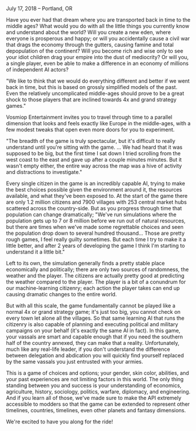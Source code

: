 July 17, 2018 – Portland, OR

Have you ever had that dream where you are transported back in time to the middle ages? What would you do with all the little things you currently know and understand about the world? Will you create a new eden, where everyone is prosperous and happy; or will you accidentally cause a civil war that drags the economy through the gutters, causing famine and total depopulation of the continent? Will you become rich and wise only to see your idiot children drag your empire into the dust of mediocrity? Or will you, a single player, even be able to make a difference in an economy of millions of independent AI actors?

"We like to think that we would do everything different and better if we went back in time, but this is based on grossly simplified models of the past. Even the relatively uncomplicated middle-ages should prove to be a great shock to those players that are inclined towards 4x and grand strategy games."

Vosmiop Entertainment invites you to travel through time to a parallel dimension that looks and feels exactly like Europe in the middle-ages, with a few modest tweaks that open even more doors for you to experiment.

"The breadth of the game is truly spectacular, but it's difficult to really understand until you're sitting with the game. ... We had heard that it was supposed to be big, but the first time I sat down I tried scrolling from the west coast to the east and gave up after a couple minutes minutes. But it wasn't empty either, the entire way across the map was a hive of activity and distractions to investigate."

Every single citizen in the game is an incredibly capable AI, trying to make the best choices possible given the environment around it, the resources available, and what they've been exposed to. At the start of the game there are only 1.2 million citizens and 7900 villages with 253 central market hubs scattered across the country-side. But as you progress through time that population can change dramatically; "We've run simulations where the population gets up to 7 or 8 million before we run out of natural resources, but there are times when we've made some regrettable choices and seen the population drop down to several hundred thousand... Those are pretty rough games, I feel really guilty sometimes. But each time I try to make it a little better, and after 2 years of developing the game I think I'm starting to understand it a little bit."

Left to its own, the simulation generally finds a pretty stable place economically and politically; there are only two sources of randomness, the weather and the player. The citizens are actually pretty good at predicting the weather compared to the player. The player is a bit of a conundrum for our machine-learning citizenry; each action the player takes can end up causing dramatic changes to the entire world.

But with all this scale, the game fundamentally cannot be played like a normal 4x or grand strategy game; it's just too big, you cannot check on every town let alone all the villages. So that same learning AI that runs the citizenry is also capable of planning and executing political and military campaigns on your behalf (it's exactly the same AI in fact). In this game, your vassals are smart and capable enough that if you need the southern half of the country annexed, they can make that a reality. Unfortunately, much like any real-life leader, if you don't understand the difference between delegation and abdication you will quickly find yourself replaced by the same vassals you just entrusted with your armies.

This is a game of choices and options; your gender, skin color, abilities, and your past experiences are not limiting factors in this world. The only thing standing between you and success is your understanding of economics, agriculture, history, sociology, politics, warfare, diplomacy, and engineering. And if you learn all of those, we've made sure to make the API extremely accessible to modders so that the game can be extended to represent other timelines, countries, timelines, even other planets and fantasy dimensions.

We're excited to have you along for the ride!
